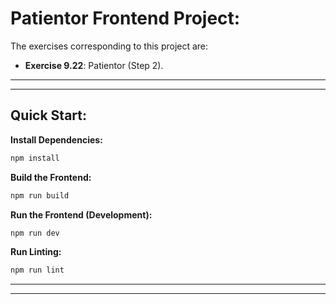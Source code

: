# Patientor Frontend Project:

The exercises corresponding to this project are:

- **Exercise 9.22**: Patientor (Step 2).

---
---

## Quick Start:

**Install Dependencies:**

```bash
npm install
```

**Build the Frontend:**

```bash
npm run build
```

**Run the Frontend (Development):**

```bash
npm run dev
```

**Run Linting:**

```bash
npm run lint
```

---
---
